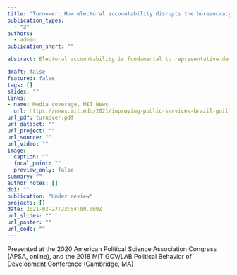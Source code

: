 ```yaml
---
title: "Turnover: How electoral accountability disrupts the bureaucracy and service delivery"
publication_types:
  - "3"
authors:
  - admin
publication_short: ""

abstract: Electoral accountability is fundamental to representative democracy. Yet, it can also be costly for governance because it causes turnover among bureaucrats (not just politicians) and disruptions in the delivery of public services. Most research on the connections between political and bureaucratic turnover emphasizes how incoming governments reshape the bureaucracy. This article argues that election losers also engage in bureaucratic shuffles before leaving office, and that their actions can depress public service delivery. I demonstrate these turnover dynamics through a close-races regression discontinuity design, using administrative data on the universe of government employees and on healthcare services in Brazilian municipalities. Results show that an electoral defeat of the incumbent causes dismissals of temporaries, hires of civil servants, and declines in healthcare service delivery before the winner takes office. These findings highlight the political strategies of lame-duck politicians and the consequential bureaucratic politics that follow elections.

draft: false
featured: false
tags: []
slides: ""
links:
- name: Media coverage, MIT News
  url: https://news.mit.edu/2021/improving-public-services-brazil-guillermo-toral-0120
url_pdf: turnover.pdf
url_dataset: ""
url_project: ""
url_source: ""
url_video: ""
image:
  caption: ""
  focal_point: ""
  preview_only: false
summary: ""
author_notes: []
doi: ""
publication: "Under review"
projects: []
date: 2021-02-27T23:54:00.000Z
url_slides: ""
url_poster: ""
url_code: ""
---
```

Presented at the 2020 American Political Science Association Congress (APSA, online), and the 2018 MIT GOV/LAB Political Behavior of Development Conference (Cambridge, MA)